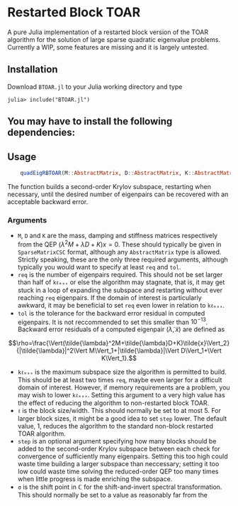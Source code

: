 # Restarted Block TOAR
A pure Julia implementation of a restarted block version of the TOAR algorithm for the solution of large sparse quadratic eigenvalue problems. Currently a WIP, some features are missing and it is largely untested.

## Installation
Download `BTOAR.jl` to your Julia working directory and type
```julia-repl
julia> include("BTOAR.jl")
```
You may have to install the following dependencies:
  - 

## Usage
```julia
    quadEigRBTOAR(M::AbstractMatrix, D::AbstractMatrix, K::AbstractMatrix, req::Int=100, tol::Float64=1e-12, kℓₘₐₓ::Int, ℓ::Int; step::Int=10, σ::Union{Float64,ComplexF64}=0.0+0.0im, inv::Bool=true, keep::Function=every, dtol::Float64=1e-10, rrv::Bool=false, arpack::Bool=true, flvd::Bool=true, verb::Int=0, check_singular::Bool=false)
```
The function builds a second-order Krylov subspace, restarting when necessary, until the desired number of eigenpairs can be recovered with an acceptable backward error.

### Arguments
  - `M`, `D` and `K` are the mass, damping and stiffness matrices respectively from the QEP $(\lambda^2M+\lambda D+K)x=0$. These should typically be given in `SparseMatrixCSC` format, although any `AbstractMatrix` type is allowed. Strictly speaking, these are the only three required arguments, although typically you would want to specify at least `req` and `tol`.
  - `req` is the number of eigenpairs required. This should not be set larger than half of `kℓₘₐₓ` or else the algorithm may stagnate, that is, it may get stuck in a loop of expanding the subspace and restarting without ever reaching `req` eigenpairs. If the domain of interest is particularly awkward, it may be beneficial to set `req` even lower in relation to `kℓₘₐₓ`.
  - `tol` is the tolerance for the backward error residual in computed eigenpairs. It is not reccommended to set this smaller than $10^{-13}$. Backward error residuals of a computed eigenpair $(\tilde{\lambda},\tilde{x})$ are defined as

$$\rho=\frac{\Vert(\tilde{\lambda}^2M+\tilde{\lambda}D+K)\tilde{x}\Vert_2}{|\tilde{\lambda}|^2\Vert M\Vert_1+|\tilde{\lambda}|\Vert D\Vert_1+\Vert K\Vert_1}.$$

  - `kℓₘₐₓ` is the maximum subspace size the algorithm is permitted to build. This should be at least two times `req`, maybe even larger for a difficult domain of interest. However, if memory requirements are a problem, you may wish to lower `kℓₘₐₓ`. Setting this argument to a very high value has the effect of reducing the algorithm to non-restarted block TOAR.
  - `ℓ` is the block size/width. This should normally be set to at most 5. For larger block sizes, it might be a good idea to set `step` lower. The default value, 1, reduces the algorithm to the standard non-block restarted TOAR algorithm.
  - `step` is an optional argument specifying how many blocks should be added to the second-order Krylov subspace between each check for convergence of sufficiently many eigenpairs. Setting this too high could waste time building a larger subspace than neccessary; setting it too low could waste time solving the reduced-order QEP too many times when little progress is made enriching the subspace.
  - `σ` is the shift point in $\mathbb{C}$ for the shift-and-invert spectral transformation. This should normally be set to a value as reasonably far from the 

